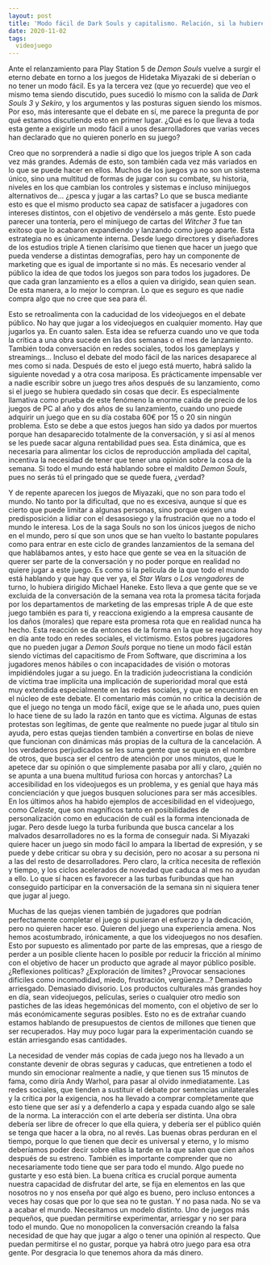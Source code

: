 ```yaml
---
layout: post
title: 'Modo fácil de Dark Souls y capitalismo. Relación, si la hubiere.'
date: 2020-11-02
tags:
  videojuego
---
```

Ante el relanzamiento para Play Station 5 de *Demon Souls* vuelve a surgir el eterno debate en torno a los juegos de Hidetaka Miyazaki de si deberían o no tener un modo fácil. Es ya la tercera vez (que yo recuerde) que veo el mismo tema siendo discutido, pues sucedió lo mismo con la salida de *Dark Souls 3* y *Sekiro*, y los argumentos y las posturas siguen siendo los mismos. Por eso, más interesante que el debate en sí, me parece la pregunta de por qué estamos discutiendo esto en primer lugar. ¿Qué es lo que lleva a toda esta gente a exigirle un modo fácil a unos desarrolladores que varias veces han declarado que no quieren ponerlo en su juego?

Creo que no sorprenderá a nadie si digo que los juegos triple A son cada vez más grandes. Además de esto, son también cada vez más variados en lo que se puede hacer en ellos. Muchos de los juegos ya no son un sistema único, sino una multitud de formas de jugar con su combate, su historia, niveles en los que cambian los controles y sistemas e incluso minijuegos alternativos de... ¿pesca y jugar a las cartas? Lo que se busca mediante esto es que el mismo producto sea capaz de satisfacer a jugadores con intereses distintos, con el objetivo de vendérselo a más gente. Esto puede parecer una tontería, pero el minijuego de cartas del *Witcher 3* fue tan exitoso que lo acabaron expandiendo y lanzando como juego aparte. Esta estrategia no es únicamente interna. Desde luego directores y diseñadores de los estudios triple A tienen clarísimo que tienen que hacer un juego que pueda venderse a distintas demografías, pero hay un componente de marketing que es igual de importante si no más. Es necesario vender al público la idea de que todos los juegos son para todos los jugadores. De que cada gran lanzamiento es a ellos a quien va dirigido, sean quien sean. De esta manera, a lo mejor lo compran. Lo que es seguro es que nadie compra algo que no cree que sea para él.

Esto se retroalimenta con la caducidad de los videojuegos en el debate público. No hay que jugar a los videojuegos en cualquier momento. Hay que jugarlos ya. En cuanto salen. Esta idea se refuerza cuando uno ve que toda la crítica a una obra sucede en las dos semanas o el mes de lanzamiento. También toda conversación en redes sociales, todos los gameplays y streamings… Incluso el debate del modo fácil de las narices desaparece al mes como si nada. Después de esto el juego está muerto, habrá salido la siguiente novedad y a otra cosa mariposa. Es prácticamente impensable ver a nadie escribir sobre un juego tres años después de su lanzamiento, como si el juego se hubiera quedado sin cosas que decir. Es especialmente llamativa como prueba de este fenómeno la enorme caída de precio de los juegos de PC al año y dos años de su lanzamiento, cuando uno puede adquirir un juego que en su día costaba 60€ por 15 o 20 sin ningún problema. Esto se debe a que estos juegos han sido ya dados por muertos porque han desaparecido totalmente de la conversación, y si así al menos se les puede sacar alguna rentabilidad pues sea. Esta dinámica, que es necesaria para alimentar los ciclos de reproducción ampliada del capital, incentiva la necesidad de tener que tener una opinión sobre la cosa de la semana. Si todo el mundo está hablando sobre el maldito *Demon Souls*, pues no serás tú el pringado que se quede fuera, ¿verdad?

Y de repente aparecen los juegos de Miyazaki, que no son para todo el mundo. No tanto por la dificultad, que no es excesiva, aunque sí que es cierto que puede limitar a algunas personas, sino porque exigen una predisposición a lidiar con el desasosiego y la frustración que no a todo el mundo le interesa. Los de la saga Souls no son los únicos juegos de nicho en el mundo, pero sí que son unos que se han vuelto lo bastante populares como para entrar en este ciclo de grandes lanzamientos de la semana del que hablábamos antes, y esto hace que gente se vea en la situación de querer ser parte de la conversación y no poder porque en realidad no quiere jugar a este juego. Es como si la película de la que todo el mundo está hablando y que hay que ver ya, el *Star Wars* o *Los vengadores* de turno, lo hubiera dirigido Michael Haneke. Esto lleva a que gente que se ve excluida de la conversación de la semana vea rota la promesa tácita forjada por los departamentos de marketing de las empresas triple A de que este juego también es para ti, y reacciona exigiendo a la empresa causante de los daños (morales) que repare esta promesa rota que en realidad nunca ha hecho. Esta reacción se da entonces de la forma en la que se reacciona hoy en día ante todo en redes sociales, el victimismo. Estos pobres jugadores que no pueden jugar a *Demon Souls* porque no tiene un modo fácil están siendo víctimas del capacitismo de From Software, que discrimina a los jugadores menos hábiles o con incapacidades de visión o motoras impidiéndoles jugar a su juego. En la tradición judeocristiana la condición de víctima trae implícita una implicación de superioridad moral que está muy extendida especialmente en las redes sociales, y que se encuentra en el núcleo de este debate. El comentario más común no critica la decisión de que el juego no tenga un modo fácil, exige que se le añada uno, pues quien lo hace tiene de su lado la razón en tanto que es víctima. Algunas de estas protestas son legítimas, de gente que realmente no puede jugar al título sin ayuda, pero estas quejas tienden también a convertirse en bolas de nieve que funcionan con dinámicas más propias de la cultura de la cancelación. A los verdaderos perjudicados se les suma gente que se queja en el nombre de otros, que busca ser el centro de atención por unos minutos, que le apetece dar su opinión o que simplemente pasaba por allí y claro, ¿quién no se apunta a una buena multitud furiosa con horcas y antorchas? La accesibilidad en los videojuegos es un problema, y es genial que haya más concienciación y que juegos busquen soluciones para ser más accesibles. En los últimos años ha habido ejemplos de accesibilidad en el videojuego, como *Celeste*, que son magníficos tanto en posibilidades de personalización como en educación de cuál es la forma intencionada de jugar. Pero desde luego la turba furibunda que busca cancelar a los malvados desarrolladores no es la forma de conseguir nada. Si Miyazaki quiere hacer un juego sin modo fácil lo ampara la libertad de expresión, y se puede y debe criticar su obra y su decisión, pero no acosar a su persona ni a las del resto de desarrolladores. Pero claro, la crítica necesita de reflexión y tiempo, y los ciclos acelerados de novedad que caduca al mes no ayudan a ello. Lo que sí hacen es favorecer a las turbas furibundas que han conseguido participar en la conversación de la semana sin ni siquiera tener que jugar al juego.

Muchas de las quejas vienen también de jugadores que podrían perfectamente completar el juego si pusieran el esfuerzo y la dedicación, pero no quieren hacer eso. Quieren del juego una experiencia amena. Nos hemos acostumbrado, irónicamente, a que los videojuegos no nos desafíen. Esto por supuesto es alimentado por parte de las empresas, que a riesgo de perder a un posible cliente hacen lo posible por reducir la fricción al mínimo con el objetivo de hacer un producto que agrade al mayor público posible. ¿Reflexiones políticas? ¿Exploración de límites? ¿Provocar sensaciones difíciles como incomodidad, miedo, frustración, vergüenza…? Demasiado arriesgado. Demasiado divisorio. Los productos culturales más grandes hoy en día, sean videojuegos, películas, series o cualquier otro medio son pastiches de las ideas hegemónicas del momento, con el objetivo de ser lo más económicamente seguras posibles. Esto no es de extrañar cuando estamos hablando de presupuestos de cientos de millones que tienen que ser recuperados. Hay muy poco lugar para la experimentación cuando se están arriesgando esas cantidades.

La necesidad de vender más copias de cada juego nos ha llevado a un constante devenir de obras seguras y caducas, que entretienen a todo el mundo sin emocionar realmente a nadie, y que tienen sus 15 minutos de fama, como diría Andy Warhol, para pasar al olvido inmediatamente. Las redes sociales, que tienden a sustituir el debate por sentencias unilaterales y la crítica por la exigencia, nos ha llevado a comprar completamente que esto tiene que ser así y a defenderlo a capa y espada cuando algo se sale de la norma. La interacción con el arte debería ser distinta. Una obra debería ser libre de ofrecer lo que ella quiera, y debería ser el público quién se tenga que hacer a la obra, no al revés. Las buenas obras perduran en el tiempo, porque lo que tienen que decir es universal y eterno, y lo mismo deberíamos poder decir sobre ellas la tarde en la que salen que cien años después de su estreno. También es importante comprender que no necesariamente todo tiene que ser para todo el mundo. Algo puede no gustarte y eso está bien. La buena crítica es crucial porque aumenta nuestra capacidad de disfrutar del arte, se fija en elementos en las que nosotros no y nos enseña por qué algo es bueno, pero incluso entonces a veces hay cosas que por lo que sea no te gustan. Y no pasa nada. No se va a acabar el mundo. Necesitamos un modelo distinto. Uno de juegos más pequeños, que puedan permitirse experimentar, arriesgar y no ser para todo el mundo. Que no monopolicen la conversación creando la falsa necesidad de que hay que jugar a algo o tener una opinión al respecto. Que puedan permitirse el no gustar, porque ya habrá otro juego para esa otra gente. Por desgracia lo que tenemos ahora da más dinero.
